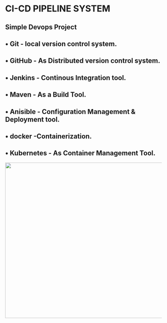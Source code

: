 #                                                              CI-CD PIPELINE SYSTEM
Simple Devops Project
   -----
   • Git - local version control system.
   -----
   • GitHub - As Distributed version control system.
   -----
   • Jenkins - Continous Integration tool.
   -----
   • Maven - As a Build Tool.
   -----
   • Anisible - Configuration Management & Deployment tool.
   -----
   • docker -Containerization.
   -----
   • Kubernetes - As Container Management Tool.
   -----
 <img src="https://i.ytimg.com/vi/i8klL6FujLc/maxresdefault.jpg" height="500" width="1100" >
  

